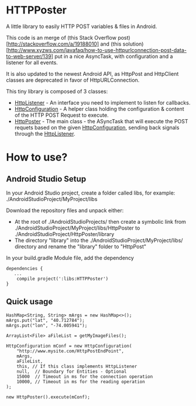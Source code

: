 # HTTPPoster
A little library to easily HTTP POST variables &amp; files in Android.

This code is an merge of (this Stack Overflow post)[http://stackoverflow.com/a/19188010] and (this solution)[http://www.xyzws.com/javafaq/how-to-use-httpurlconnection-post-data-to-web-server/139] put in a nice AsyncTask, with configuration and a listener for all events.

It is also updated to the newest Android API, as HttpPost and HttpClient classes are deprecated in favor of HttpURLConnection.

This tiny library is composed of 3 classes:
- [HttpListener](https://github.com/licryle/HTTPPoster/blob/master/library/src/main/java/com/licryle/httpposter/HttpListener.java) - An interface you need to implement to listen for callbacks.
- [HttpConfiguration](https://github.com/licryle/HTTPPoster/blob/master/library/src/main/java/com/licryle/httpposter/HttpConfiguration.java) - A helper class holding the configuration &amp; content of the HTTP POST Request to execute. 
- [HttpPoster](https://github.com/licryle/HTTPPoster/blob/master/library/src/main/java/com/licryle/httpposter/HttpPoster.java) - The main class - the ASyncTask that will execute the POST requets based on the given [HttpConfiguration](https://github.com/licryle/HTTPPoster/blob/master/library/src/main/java/com/licryle/httpposter/HttpConfiguration.java), sending back signals through the [HttpListener](https://github.com/licryle/HTTPPoster/blob/master/library/src/main/java/com/licryle/httpposter/HttpListener.java).

# How to use?
## Android Studio Setup
In your Android Studio project, create a folder called libs, for example: ./AndroidStudioProject/MyProject/libs

Download the repository files and unpack either:
* At the root of ./AndroidStudioProjects/ then create a symbolic link from ./AndroidStudioProject/MyProject/libs/HttpPoster to ./AndroidStudioProject/HttpPoster/library
* The directory "library" into the ./AndroidStudioProject/MyProject/libs/ directory and rename the "library" folder to "HttpPost"

In your build.gradle Module file, add the dependency

```
dependencies {
   ...
    compile project(':libs:HTTPPoster')
}
```

## Quick usage
```
HashMap<String, String> mArgs = new HashMap<>();
mArgs.put("lat", "40.712784");
mArgs.put("lon", "-74.005941");

ArrayList<File> aFileList = getMyImageFiles();

HttpConfiguration mConf = new HttpConfiguration(
    "http://www.mysite.com/HttpPostEndPoint",
    mArgs,
    aFileList,
    this, // If this class implements HttpListener
    null,  // Boundary for Entities - Optional
    15000  // Timeout in ms for the connection operation
    10000, // Timeout in ms for the reading operation
);

new HttpPoster().execute(mConf);
```
